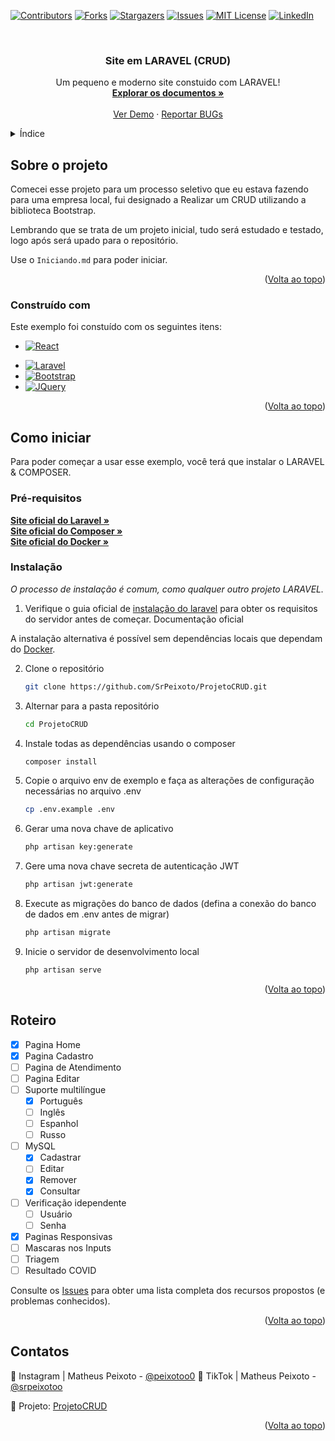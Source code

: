<a name="readme-top"></a>

[![Contributors][contributors-shield]][contributors-url]
[![Forks][forks-shield]][forks-url]
[![Stargazers][stars-shield]][stars-url]
[![Issues][issues-shield]][issues-url]
[![MIT License][license-shield]][license-url]
[![LinkedIn][linkedin-shield]][linkedin-url]



<!-- LOGO -->
<br />
<div align="center">
  <a href="https://github.com/SrPeixoto/ProjetoCRUD">
    <!-- <img src="images/logo.png" alt="Logo" width="80" height="80"> -->
  </a>

  <h3 align="center">Site em LARAVEL (CRUD)</h3>

  <p align="center">
    Um pequeno e moderno site constuido com LARAVEL!
    <br />
    <a href="https://github.com/SrPeixoto/ProjetoCRUD"><strong>Explorar os documentos »</strong></a>
    <br />
    <br />
    <a href="https://github.com/SrPeixoto/ProjetoCRUD">Ver Demo</a>
    ·
    <a href="https://github.com/SrPeixoto/ProjetoCRUD/issues">Reportar BUGs</a>
    <!-- · -->
    <!-- <a href="https://github.com/SrPeixoto/ProjetoCRUD/issues">Request Feature</a> -->
  </p>
</div>



<!-- ÍNDICE -->
<details>
  <summary>Índice</summary>
  <ol>
    <li>
      <a href="#about-the-project">Sobre o projeto</a>
      <ul>
        <li><a href="#built-with">Construído com</a></li>
      </ul>
    </li>
    <li>
      <a href="#getting-started">Como iniciar</a>
      <ul>
        <li><a href="#prerequisites">Pré-requisitos</a></li>
        <li><a href="#installation">Instalação</a></li>
      </ul>
    </li>
    <li><a href="#usage">Uso</a></li>
    <li><a href="#roadmap">Roteiro</a></li>
    <li><a href="#contributing">Contribuindo</a></li>
    <li><a href="#license">Licença</a></li>
    <li><a href="#contact">Contato</a></li>
    <li><a href="#acknowledgments">Agradecimentos</a></li>
  </ol>
</details>



<!-- Sobre o projeto -->
## Sobre o projeto

<!--[![Product Name Screen Shot][product-screenshot]](https://example.com)-->

Comecei esse projeto para um processo seletivo que eu estava fazendo para uma empresa local, fui designado a Realizar um CRUD utilizando a biblioteca Bootstrap.

Lembrando que se trata de um projeto inicial, tudo será estudado e testado, logo após será upado para o repositório.

Use o `Iniciando.md` para poder iniciar.

<p align="right">(<a href="#readme-top">Volta ao topo</a>)</p>



### Construído com

Este exemplo foi constuído com os seguintes itens:

<!-- * [![Next][Next.js]][Next-url] -->
* [![React][React.js]][React-url]
<!-- * [![Vue][Vue.js]][Vue-url]
* [![Angular][Angular.io]][Angular-url]
* [![Svelte][Svelte.dev]][Svelte-url] -->
* [![Laravel][Laravel.com]][Laravel-url]
* [![Bootstrap][Bootstrap.com]][Bootstrap-url] 
* [![JQuery][JQuery.com]][JQuery-url]

<p align="right">(<a href="#readme-top">Volta ao topo</a>)</p>



<!-- Como iniciar -->
## Como iniciar

Para poder começar a usar esse exemplo, você terá que instalar o LARAVEL & COMPOSER.

### Pré-requisitos

  <a href="https://laravel.com"><strong>Site oficial do Laravel »</strong></a>
  <br />
  <a href="https://getcomposer.org"><strong>Site oficial do Composer »</strong></a>
  <br />
  <a href="https://www.docker.com/"><strong>Site oficial do Docker »</strong></a>

### Instalação

_O processo de instalação é comum, como qualquer outro projeto LARAVEL._

1. Verifique o guia oficial de <a href="#prerequisites">instalação do laravel</a> para obter os requisitos do servidor antes de começar. Documentação oficial

A instalação alternativa é possível sem dependências locais que dependam do <a href="#prerequisites">Docker</a>.

2. Clone o repositório
   ```sh
   git clone https://github.com/SrPeixoto/ProjetoCRUD.git
   ```
3. Alternar para a pasta repositório
   ```sh
   cd ProjetoCRUD
   ```
4. Instale todas as dependências usando o composer
   ```sh
   composer install
   ```
5. Copie o arquivo env de exemplo e faça as alterações de configuração necessárias no arquivo .env
   ```sh
   cp .env.example .env
   ```
6. Gerar uma nova chave de aplicativo
   ```sh
   php artisan key:generate
   ```
7. Gere uma nova chave secreta de autenticação JWT
   ```sh
   php artisan jwt:generate
   ```
8. Execute as migrações do banco de dados (defina a conexão do banco de dados em .env antes de migrar)
   ```sh
   php artisan migrate
   ```
9. Inicie o servidor de desenvolvimento local
   ```sh
   php artisan serve
   ```

<p align="right">(<a href="#readme-top">Volta ao topo</a>)</p>



<!-- Roteiro -->
## Roteiro

- [x] Pagina Home
- [x] Pagina Cadastro
- [ ] Pagina de Atendimento
- [ ] Pagina Editar
- [ ] Suporte multilíngue
    - [x] Português
    - [ ] Inglês
    - [ ] Espanhol
    - [ ] Russo
- [ ] MySQL
    - [x] Cadastrar
    - [ ] Editar
    - [x] Remover
    - [x] Consultar
- [ ] Verificação idependente
    - [ ] Usuário
    - [ ] Senha  
- [x] Paginas Responsivas
- [ ] Mascaras nos Inputs
- [ ] Triagem 
- [ ] Resultado COVID

Consulte os [Issues](https://github.com/SrPeixoto/ProjetoCRUD/issues) para obter uma lista completa dos recursos propostos (e problemas conhecidos).

<p align="right">(<a href="#readme-top">Volta ao topo</a>)</p>


<!-- LICENSE -->
<!-- ## License

 `LICENSE.txt` 

<p align="right">(<a href="#readme-top">Volta ao topo</a>)</p> -->



<!-- CONTACT -->
## Contatos

📸 Instagram | Matheus Peixoto - [@peixotoo0](https://www.instagram.com/peixotoo0/)
🎥 TikTok | Matheus Peixoto - [@srpeixotoo](https://www.tiktok.com/@srpeixotoo)

📂 Projeto: [ProjetoCRUD](https://github.com/SrPeixoto/ProjetoCRUD)

<p align="right">(<a href="#readme-top">Volta ao topo</a>)</p>



<!-- MARKDOWN LINKS & IMAGES -->
<!-- https://www.markdownguide.org/basic-syntax/#reference-style-links -->
[contributors-shield]: https://img.shields.io/github/contributors/SrPeixoto/ProjetoCRUD.svg?style=for-the-badge
[contributors-url]: https://github.com/SrPeixoto/ProjetoCRUD/graphs/contributors
[forks-shield]: https://img.shields.io/github/forks/SrPeixoto/ProjetoCRUD.svg?style=for-the-badge
[forks-url]: https://github.com/SrPeixoto/ProjetoCRUD/network/members
[stars-shield]: https://img.shields.io/github/stars/SrPeixoto/ProjetoCRUD.svg?style=for-the-badge
[stars-url]: https://github.com/SrPeixoto/ProjetoCRUD/stargazers
[issues-shield]: https://img.shields.io/github/issues/SrPeixoto/ProjetoCRUD.svg?style=for-the-badge
[issues-url]: https://github.com/SrPeixoto/ProjetoCRUD/issues
[license-shield]: https://img.shields.io/github/license/SrPeixoto/ProjetoCRUD.svg?style=for-the-badge
[license-url]: https://github.com/SrPeixoto/ProjetoCRUD/blob/master/LICENSE.txt
[linkedin-shield]: https://img.shields.io/badge/-LinkedIn-black.svg?style=for-the-badge&logo=linkedin&colorB=555
[linkedin-url]: https://linkedin.com/in/othneildrew
[product-screenshot]: images/1.png
[Next.js]: https://img.shields.io/badge/next.js-000000?style=for-the-badge&logo=nextdotjs&logoColor=white
[Next-url]: https://nextjs.org/
[React.js]: https://img.shields.io/badge/React-20232A?style=for-the-badge&logo=react&logoColor=61DAFB
[React-url]: https://reactjs.org/
[Vue.js]: https://img.shields.io/badge/Vue.js-35495E?style=for-the-badge&logo=vuedotjs&logoColor=4FC08D
[Vue-url]: https://vuejs.org/
[Angular.io]: https://img.shields.io/badge/Angular-DD0031?style=for-the-badge&logo=angular&logoColor=white
[Angular-url]: https://angular.io/
[Svelte.dev]: https://img.shields.io/badge/Svelte-4A4A55?style=for-the-badge&logo=svelte&logoColor=FF3E00
[Svelte-url]: https://svelte.dev/
[Laravel.com]: https://img.shields.io/badge/Laravel-FF2D20?style=for-the-badge&logo=laravel&logoColor=white
[Laravel-url]: https://laravel.com
[Bootstrap.com]: https://img.shields.io/badge/Bootstrap-563D7C?style=for-the-badge&logo=bootstrap&logoColor=white
[Bootstrap-url]: https://getbootstrap.com
[JQuery.com]: https://img.shields.io/badge/jQuery-0769AD?style=for-the-badge&logo=jquery&logoColor=white
[JQuery-url]: https://jquery.com 
